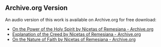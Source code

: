 ## Archive.org Version

An audio version of this work is available on Archive.org for free download:

* [On the Power of the Holy Spirit by Nicetas of Remesiana - Archive.org](https://archive.org/details/on-the-power-of-the-holy-spirit)
* [Explanation of the Creed by Nicetas of Remesiana - Archive.org](https://archive.org/details/explanation-of-the-creed)
* [On the Nature of Faith by Nicetas of Remesiana - Archive.org](https://archive.org/details/on-the-nature-of-faith)